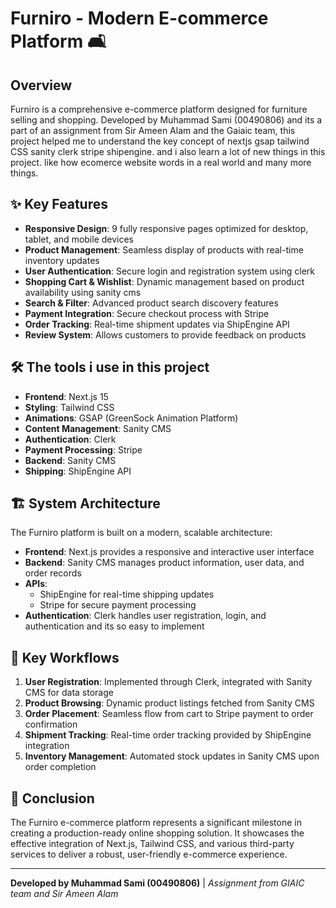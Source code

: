 # Furniro - Modern E-commerce Platform 🛋️

## Overview


Furniro is a comprehensive e-commerce platform designed for furniture selling and shopping. Developed by Muhammad Sami (00490806) and its a part of an assignment from Sir Ameen Alam and the Gaiaic team, this project helped me to understand the key concept of nextjs gsap tailwind CSS sanity clerk stripe shipengine. and i also learn a lot of new things in this project. like how ecomerce website words in a real world and many more things. 

## ✨ Key Features

- **Responsive Design**: 9 fully responsive pages optimized for desktop, tablet, and mobile devices
- **Product Management**: Seamless display of products with real-time inventory updates
- **User Authentication**: Secure login and registration system using clerk
- **Shopping Cart & Wishlist**: Dynamic management based on product availability using sanity cms
- **Search & Filter**: Advanced product search discovery features
- **Payment Integration**: Secure checkout process with Stripe
- **Order Tracking**: Real-time shipment updates via ShipEngine API
- **Review System**: Allows customers to provide feedback on products

## 🛠️ The tools i use in this project

- **Frontend**: Next.js 15
- **Styling**: Tailwind CSS
- **Animations**: GSAP (GreenSock Animation Platform)
- **Content Management**: Sanity CMS
- **Authentication**: Clerk
- **Payment Processing**: Stripe
- **Backend**: Sanity CMS
- **Shipping**: ShipEngine API

## 🏗️ System Architecture

The Furniro platform is built on a modern, scalable architecture:

- **Frontend**: Next.js provides a responsive and interactive user interface
- **Backend**: Sanity CMS manages product information, user data, and order records
- **APIs**: 
  - ShipEngine for real-time shipping updates
  - Stripe for secure payment processing
- **Authentication**: Clerk handles user registration, login, and authentication and its so easy to implement  

## 🔄 Key Workflows

1. **User Registration**: Implemented through Clerk, integrated with Sanity CMS for data storage
2. **Product Browsing**: Dynamic product listings fetched from Sanity CMS
3. **Order Placement**: Seamless flow from cart to Stripe payment to order confirmation
4. **Shipment Tracking**: Real-time order tracking provided by ShipEngine integration
5. **Inventory Management**: Automated stock updates in Sanity CMS upon order completion

## 🎯 Conclusion

The Furniro e-commerce platform represents a significant milestone in creating a production-ready online shopping solution. It showcases the effective integration of Next.js, Tailwind CSS, and various third-party services to deliver a robust, user-friendly e-commerce experience.

---

**Developed by Muhammad Sami (00490806)** | *Assignment from GIAIC team and Sir Ameen Alam*
